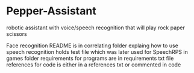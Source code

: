 # Pepper-Assistant
robotic assistant with voice/speech recognition that will play rock paper scissors

Face recognition README is in correlating folder explaing how to use
speech recognition holds test file which was later used for SpeechRPS in games folder
requirements for programs are in requirements txt file
references for code is either in a references txt or commented in code
